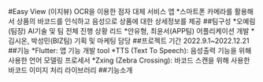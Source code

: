 #Easy View (이지뷰)
OCR을 이용한 점자 대체 서비스 앱
*스마트폰 카메라를 활용해서 상품의 바코드를 인식하고 음성으로 상품에 대한 상세정보를 제공
##팀구성
*오예림(팀장) AI기술 및 팀 전체 진행 상황 리드
*안유형, 최윤서(APP팀) 어플리케이션 개발
*김시온, 박성민(BIZ팀) 기획 및 마케팅 담당
##프로젝트 기간
2022.9.1~2022.12.21
##기능
*Flutter: 앱 기능 개발 tool
*TTS (Text To Speech): 음성출력 기능을 위해 사용한 언어 모델링 프로세서
*Zxing (Zebra Crossing): 바코드 스캔을 위해 사용한 바코드 이미지 처리 라이브러리
##기능소개

